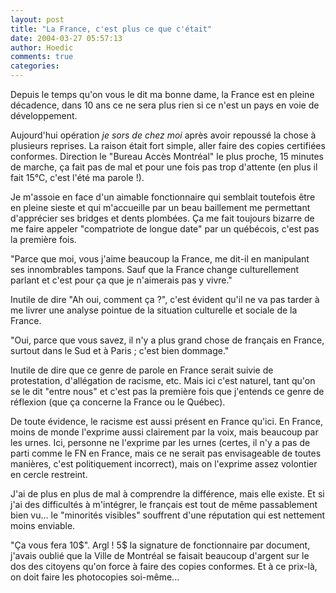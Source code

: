 ```yaml
---
layout: post
title: "La France, c'est plus ce que c'était"
date: 2004-03-27 05:57:13
author: Hoedic
comments: true
categories: 
---
```



Depuis le temps qu'on vous le dit ma bonne dame, la France est en pleine décadence, dans 10 ans ce ne sera plus rien si ce n'est un pays en voie de développement.

Aujourd'hui opération *je sors de chez moi* après avoir repoussé la chose à plusieurs reprises. La raison était fort simple, aller faire des copies certifiées conformes. Direction le "Bureau Accès Montréal" le plus proche, 15 minutes de marche, ça fait pas de mal et pour une fois pas trop d'attente (en plus il fait 15°C, c'est l'été ma parole !).

Je m'assoie en face d'un aimable fonctionnaire qui semblait toutefois être en pleine sieste et qui m'accueille par un beau baillement me permettant d'apprécier ses bridges et dents plombées. Ça me fait toujours bizarre de me faire appeler "compatriote de longue date" par un québécois, c'est pas la première fois.

"Parce que moi, vous j'aime beaucoup la France, me dit-il en manipulant ses innombrables tampons. Sauf que la France change culturellement parlant et c'est pour ça que je n'aimerais pas y vivre."

Inutile de dire "Ah oui, comment ça ?", c'est évident qu'il ne va pas tarder à me livrer une analyse pointue de la situation culturelle et sociale de la France.

"Oui, parce que vous savez, il n'y a plus grand chose de français en France, surtout dans le Sud et à Paris ; c'est bien dommage."

Inutile de dire que ce genre de parole en France serait suivie de protestation, d'allégation de racisme, etc. Mais ici c'est naturel, tant qu'on se le dit "entre nous" et c'est pas la première fois que j'entends ce genre de réflexion (que ça concerne la France ou le Québec).

De toute évidence, le racisme est aussi présent en France qu'ici. En France, moins de monde l'exprime aussi clairement par la voix, mais beaucoup par les urnes. Ici, personne ne l'exprime par les urnes (certes, il n'y a pas de parti comme le FN en France, mais ce ne serait pas envisageable de toutes manières, c'est politiquement incorrect), mais on l'exprime assez volontier en cercle restreint.

J'ai de plus en plus de mal à comprendre la différence, mais elle existe. Et si j'ai des difficultés à m'intégrer, le français est tout de même passablement bien vu... le "minorités visibles" souffrent d'une réputation qui est nettement moins enviable.

"Ça vous fera 10$". Argl ! 5$ la signature de fonctionnaire par document, j'avais oublié que la Ville de Montréal se faisait beaucoup d'argent sur le dos des citoyens qu'on force à faire des copies conformes. Et à ce prix-là, on doit faire les photocopies soi-même...